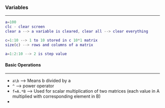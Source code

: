 ### Variables

---

```matlab
a=100
clc - clear screen
clear a --> a variable is cleared, clear all --> clear everything

c=1:10 --> 1 to 10 stored in c 10*1 matrix
size(c) --> rows and columns of a matrix

a=1:2:10 --> 2 is step value
```

#### Basic Operations

---

- `a\b` --> Means b divided by a   
- `^` --> power operator  
- `f=A.*B` --> Used for scalar multiplication of two matrices (each value in A multiplied with corresponding element in B)
- 

